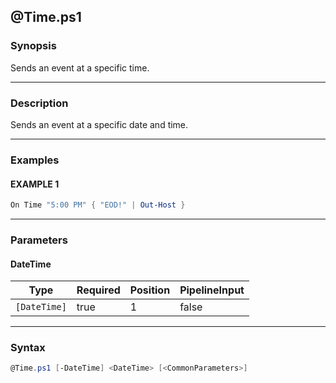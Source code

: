 @Time.ps1
---------




### Synopsis
Sends an event at a specific time.



---


### Description

Sends an event at a specific date and time.



---


### Examples
#### EXAMPLE 1
```PowerShell
On Time "5:00 PM" { "EOD!" | Out-Host }
```



---


### Parameters
#### **DateTime**




|Type        |Required|Position|PipelineInput|
|------------|--------|--------|-------------|
|`[DateTime]`|true    |1       |false        |





---


### Syntax
```PowerShell
@Time.ps1 [-DateTime] <DateTime> [<CommonParameters>]
```
